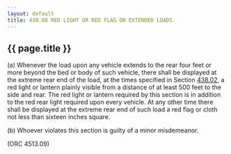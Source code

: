 ```yaml
---
layout: default 
title: 438.08 RED LIGHT OR RED FLAG ON EXTENDED LOADS.
---
```


{{ page.title }}
----------------

​(a) Whenever the load upon any vehicle extends to the rear four feet or
more beyond the bed or body of such vehicle, there shall be displayed at
the extreme rear end of the load, at the times specified in Section
[438.02](23b24956.html), a red light or lantern plainly visible from a
distance of at least 500 feet to the side and rear. The red light or
lantern required by this section is in addition to the red rear light
required upon every vehicle. At any other time there shall be displayed
at the extreme rear end of such load a red flag or cloth not less than
sixteen inches square.

​(b) Whoever violates this section is guilty of a minor misdemeanor.

(ORC 4513.09)
